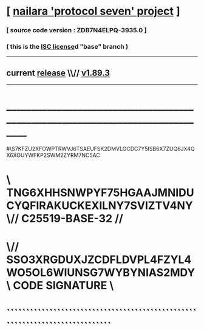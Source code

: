 
# [ [nailara 'protocol seven' project](http://nailara.network/) ]

### [ source code version : ZDB7N4ELPQ-3935.0 ]

### ( this is the [ISC license](license)d "base" branch )
---
## current [release](https://github.com/nailara-technologies/protocol-7/releases) \\\\// [v1.89.3](https://github.com/nailara-technologies/protocol-7/releases/tag/v1.89.3)
---
# ______________________________________________________________________________
#\\S7KFZU2XFOWPTRWVJ6TSAEUFSK2DMVLGCDC7Y5ISB6X7ZUQ6JX4QX6XOUYWFKP2SWM2ZYRM7NC5AC
# \\ TNG6XHHSNWPYF75HGAAJMNIDUCYQFIRAKUCKEXILNY7SVIZTV4NY \\// C25519-BASE-32 //
#  \\// SSO3XRGDUXJZCDFLDVPL4FZYL4WO5OL6WIUNSG7WYBYNIAS2MDY \\ CODE SIGNATURE \\
#   ````````````````````````````````````````````````````````````````````````````
